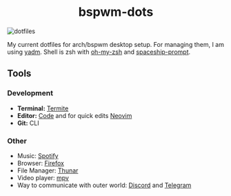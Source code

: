 <h1 align="center">bspwm-dots</h1>

![dotfiles](https://i.imgur.com/3PGDWoK.png)

My current dotfiles for arch/bspwm desktop setup. For managing them, I am using [yadm](https://github.com/TheLocehiliosan/yadm). Shell is zsh with [oh-my-zsh](https://github.com/ohmyzsh/ohmyzsh) and [spaceship-prompt](https://github.com/denysdovhan/spaceship-prompt).

## Tools

### Development
+ **Terminal:** [Termite](https://github.com/thestinger/termite/)
+ **Editor:** [Code](https://github.com/Microsoft/vscode) and for quick edits [Neovim](https://github.com/neovim/neovim)
+ **Git:** CLI

### Other
+ Music: [Spotify](https://www.spotify.com/)
+ Browser: [Firefox](https://www.mozilla.org/en-US/firefox/new/)
+ File Manager: [Thunar](https://github.com/xfce-mirror/thunar)
+ Video player: [mpv](https://github.com/mpv-player/mpv)
+ Way to communicate with outer world: [Discord](https://discordapp.com/) and [Telegram](https://telegram.org/)


